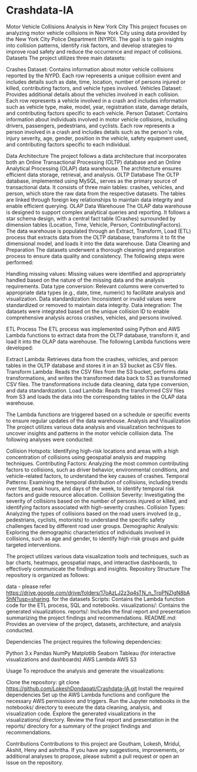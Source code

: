 # Crashdata-IA

Motor Vehicle Collisions Analysis in New York City
This project focuses on analyzing motor vehicle collisions in New York City using data provided by the New York City Police Department (NYPD). The goal is to gain insights into collision patterns, identify risk factors, and develop strategies to improve road safety and reduce the occurrence and impact of collisions.
Datasets
The project utilizes three main datasets:

Crashes Dataset: Contains information about motor vehicle collisions reported by the NYPD. Each row represents a unique collision event and includes details such as date, time, location, number of persons injured or killed, contributing factors, and vehicle types involved.
Vehicles Dataset: Provides additional details about the vehicles involved in each collision. Each row represents a vehicle involved in a crash and includes information such as vehicle type, make, model, year, registration state, damage details, and contributing factors specific to each vehicle.
Person Dataset: Contains information about individuals involved in motor vehicle collisions, including drivers, passengers, pedestrians, and cyclists. Each row represents a person involved in a crash and includes details such as the person's role, injury severity, age, gender, position in the vehicle, safety equipment used, and contributing factors specific to each individual.

Data Architecture
The project follows a data architecture that incorporates both an Online Transactional Processing (OLTP) database and an Online Analytical Processing (OLAP) data warehouse. The architecture ensures efficient data storage, retrieval, and analysis.
OLTP Database
The OLTP database, implemented using MySQL, serves as the primary source of transactional data. It consists of three main tables: crashes, vehicles, and person, which store the raw data from the respective datasets. The tables are linked through foreign key relationships to maintain data integrity and enable efficient querying.
OLAP Data Warehouse
The OLAP data warehouse is designed to support complex analytical queries and reporting. It follows a star schema design, with a central fact table (Crashes) surrounded by dimension tables (Location, Time, Vehicle, Person, ContributingFactors). The data warehouse is populated through an Extract, Transform, Load (ETL) process that extracts data from the OLTP database, transforms it to fit the dimensional model, and loads it into the data warehouse.
Data Cleaning and Preparation
The datasets underwent a thorough cleaning and preparation process to ensure data quality and consistency. The following steps were performed:

Handling missing values: Missing values were identified and appropriately handled based on the nature of the missing data and the analysis requirements.
Data type conversion: Relevant columns were converted to appropriate data types (e.g., date, time, numeric) to facilitate analysis and visualization.
Data standardization: Inconsistent or invalid values were standardized or removed to maintain data integrity.
Data integration: The datasets were integrated based on the unique collision ID to enable comprehensive analysis across crashes, vehicles, and persons involved.

ETL Process
The ETL process was implemented using Python and AWS Lambda functions to extract data from the OLTP database, transform it, and load it into the OLAP data warehouse. The following Lambda functions were developed:

Extract Lambda: Retrieves data from the crashes, vehicles, and person tables in the OLTP database and stores it in an S3 bucket as CSV files.
Transform Lambda: Reads the CSV files from the S3 bucket, performs data transformations, and writes the transformed data back to S3 as transformed CSV files. The transformations include data cleaning, data type conversion, and data standardization.
Load Lambda: Reads the transformed CSV files from S3 and loads the data into the corresponding tables in the OLAP data warehouse.

The Lambda functions are triggered based on a schedule or specific events to ensure regular updates of the data warehouse.
Analysis and Visualization
The project utilizes various data analysis and visualization techniques to uncover insights and patterns in the motor vehicle collision data. The following analyses were conducted:

Collision Hotspots: Identifying high-risk locations and areas with a high concentration of collisions using geospatial analysis and mapping techniques.
Contributing Factors: Analyzing the most common contributing factors to collisions, such as driver behavior, environmental conditions, and vehicle-related factors, to understand the key causes of crashes.
Temporal Patterns: Examining the temporal distribution of collisions, including trends over time, peak hours, and days of the week, to identify temporal risk factors and guide resource allocation.
Collision Severity: Investigating the severity of collisions based on the number of persons injured or killed, and identifying factors associated with high-severity crashes.
Collision Types: Analyzing the types of collisions based on the road users involved (e.g., pedestrians, cyclists, motorists) to understand the specific safety challenges faced by different road user groups.
Demographic Analysis: Exploring the demographic characteristics of individuals involved in collisions, such as age and gender, to identify high-risk groups and guide targeted interventions.

The project utilizes various data visualization tools and techniques, such as bar charts, heatmaps, geospatial maps, and interactive dashboards, to effectively communicate the findings and insights.
Repository Structure
The repository is organized as follows:

data - please refer https://drive.google.com/drive/folders/17oAzLJ2z3q4sTN_n_TrpPNZlgN8bA5hN?usp=sharing. for the datasets
Scripts: Contains the Lambda function code for the ETL process, SQL and notebooks.
visualizations/: Contains the generated visualizations.
reports/: Includes the final report and presentation summarizing the project findings and recommendations.
README.md: Provides an overview of the project, datasets, architecture, and analysis conducted.

Dependencies
The project requires the following dependencies:

Python 3.x
Pandas
NumPy
Matplotlib
Seaborn
Tableau (for interactive visualizations and dashboards)
AWS Lambda
AWS S3

Usage
To reproduce the analysis and generate the visualizations:

Clone the repository: git clone https://github.com/LokeshDondapati/Crashdata-IA.git
Install the required dependencies
Set up the AWS Lambda functions and configure the necessary AWS permissions and triggers.
Run the Jupyter notebooks in the notebooks/ directory to execute the data cleaning, analysis, and visualization code.
Explore the generated visualizations in the visualizations/ directory.
Review the final report and presentation in the reports/ directory for a summary of the project findings and recommendations.

Contributions
Contributions to this project are Goutham, Lokesh, Mridul, Akshit, Heny and ashritha. If you have any suggestions, improvements, or additional analyses to propose, please submit a pull request or open an issue on the repository.

